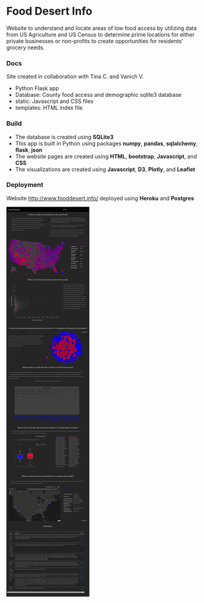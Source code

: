 # Food Desert Info

Website to understand and locate areas of low food access by utilizing data from US Agriculture and US Census to determine prime locations for either private businesses or non-profits to create opportunities for residents' grocery needs.

### Docs

Site created in collaboration with Tina C. and Vanich V.

- Python Flask app
- Database: County food access and demographic sqlite3 database
- static: Javascript and CSS files
- templates: HTML index file

### Build

- The database is created using **SQLite3**
- This app is built in Python using packages **numpy**, **pandas**, **sqlalchemy**, **flask**, **json**
- The website pages are created using **HTML**, **bootstrap**, **Javascript**, and **CSS**
- The visualizations are created using **Javascript**, **D3**, **Plotly**, and **Leaflet**

### Deployment

Website http://www.fooddesert.info/ deployed using **Heroku** and **Postgres**


![Screenshot](https://github.com/lprymak/FoodDesertProject/blob/master/static/screenshot.png)
